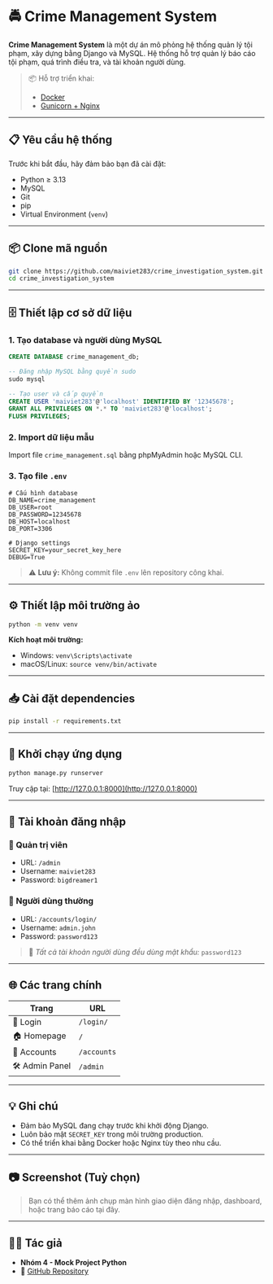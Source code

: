 # 🚔 Crime Management System

**Crime Management System** là một dự án mô phỏng hệ thống quản lý tội phạm, xây dựng bằng Django và MySQL. Hệ thống hỗ trợ quản lý báo cáo tội phạm, quá trình điều tra, và tài khoản người dùng.

> 📦 Hỗ trợ triển khai:
> - [Docker](deploy_docker.md)
> - [Gunicorn + Nginx](deploy_nginx.md)

---

## 📋 Yêu cầu hệ thống

Trước khi bắt đầu, hãy đảm bảo bạn đã cài đặt:

- Python ≥ 3.13  
- MySQL  
- Git  
- pip  
- Virtual Environment (`venv`)

---

## 📦 Clone mã nguồn

```bash
git clone https://github.com/maiviet283/crime_investigation_system.git
cd crime_investigation_system
```

---

## 🗄️ Thiết lập cơ sở dữ liệu

### 1. Tạo database và người dùng MySQL

```sql
CREATE DATABASE crime_management_db;

-- Đăng nhập MySQL bằng quyền sudo
sudo mysql

-- Tạo user và cấp quyền
CREATE USER 'maiviet283'@'localhost' IDENTIFIED BY '12345678';
GRANT ALL PRIVILEGES ON *.* TO 'maiviet283'@'localhost';
FLUSH PRIVILEGES;
```

### 2. Import dữ liệu mẫu

Import file `crime_management.sql` bằng phpMyAdmin hoặc MySQL CLI.

### 3. Tạo file `.env`

```env
# Cấu hình database
DB_NAME=crime_management
DB_USER=root
DB_PASSWORD=12345678
DB_HOST=localhost
DB_PORT=3306

# Django settings
SECRET_KEY=your_secret_key_here
DEBUG=True
```

> ⚠️ **Lưu ý:** Không commit file `.env` lên repository công khai.

---

## ⚙️ Thiết lập môi trường ảo

```bash
python -m venv venv
```

**Kích hoạt môi trường:**

- Windows: `venv\Scripts\activate`  
- macOS/Linux: `source venv/bin/activate`

---

## 📥 Cài đặt dependencies

```bash
pip install -r requirements.txt
```

---

## 🚀 Khởi chạy ứng dụng

```bash
python manage.py runserver
```

Truy cập tại: [http://127.0.0.1:8000](http://127.0.0.1:8000)

---

## 🔐 Tài khoản đăng nhập

### 👤 Quản trị viên

- URL: `/admin`
- Username: `maiviet283`
- Password: `bigdreamer1`

### 👥 Người dùng thường

- URL: `/accounts/login/`
- Username: `admin.john`
- Password: `password123`

> 🔐 *Tất cả tài khoản người dùng đều dùng mật khẩu:* `password123`

---

## 🌐 Các trang chính

| Trang         | URL                                      |
|---------------|-------------------------------------------|
| 🔑 Login       | `/login/`                                 |
| 🏠 Homepage    | `/`                                       |
| 👤 Accounts    | `/accounts`                               |
| 🛠️ Admin Panel | `/admin`                                  |

---

## 💡 Ghi chú

- Đảm bảo MySQL đang chạy trước khi khởi động Django.  
- Luôn bảo mật `SECRET_KEY` trong môi trường production.  
- Có thể triển khai bằng Docker hoặc Nginx tùy theo nhu cầu.

---

## 📷 Screenshot (Tuỳ chọn)

> Bạn có thể thêm ảnh chụp màn hình giao diện đăng nhập, dashboard, hoặc trang báo cáo tại đây.

---

## 👨‍💻 Tác giả

- **Nhóm 4 - Mock Project Python**  
- 📁 [GitHub Repository](https://github.com/maiviet283/crime_investigation_system)